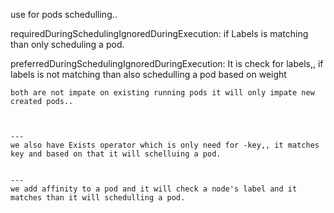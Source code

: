 use for pods schedulling..

requiredDuringSchedulingIgnoredDuringExecution:
     if Labels is matching than only scheduling a pod.

preferredDuringSchedulingIgnoredDuringExecution:
    It is check for labels,, if labels is not matching than also schedulling a pod based on weight


    both are not impate on existing running pods it will only impate new created pods..



    --- 
    we also have Exists operator which is only need for -key,, it matches key and based on that it will schelluing a pod.


    ---
    we add affinity to a pod and it will check a node's label and it matches than it will schedulling a pod. 